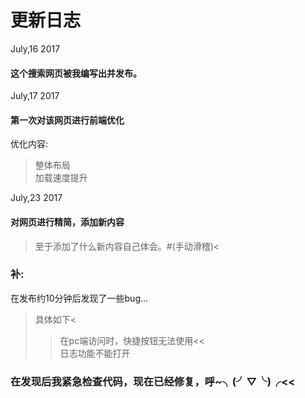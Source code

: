 # 更新日志
July,16 2017
#### 这个搜索网页被我编写出并发布。

July,17 2017
#### 第一次对该网页进行前端优化
优化内容:
>整体布局   
>加载速度提升

July,23 2017  
#### 对网页进行精简，添加新内容
>至于添加了什么新内容自己体会。#(手动滑稽)<
### 补:
在发布约10分钟后发现了一些bug…  
>具体如下<
>>在pc端访问时，快捷按钮无法使用<<  
>>日志功能不能打开
### 在发现后我紧急检查代码，现在已经修复，呼~╮(╯▽╰)╭<<
